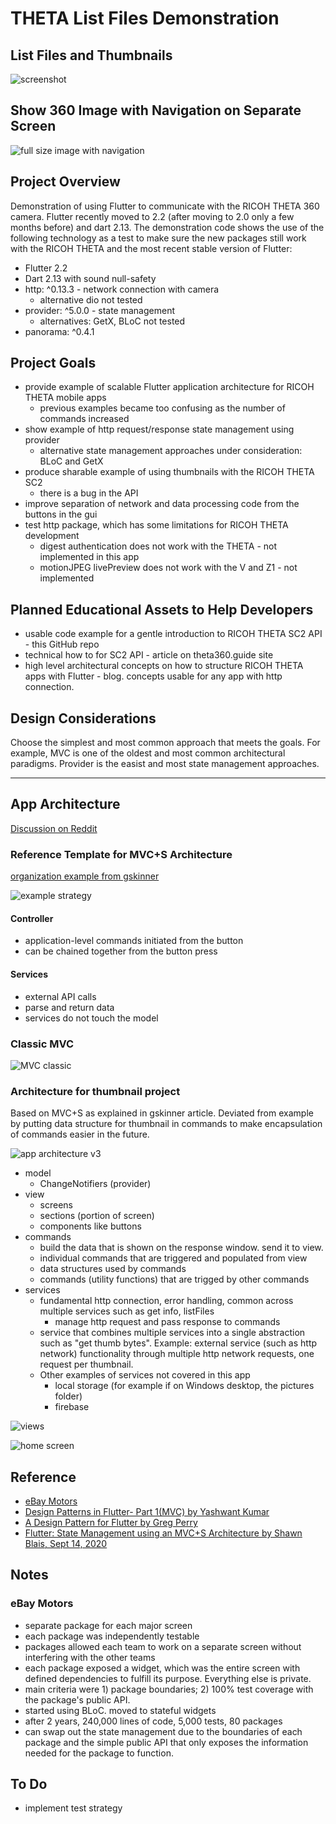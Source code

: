 # THETA List Files Demonstration

## List Files and Thumbnails

![screenshot](docs/images/screenshot.gif)

## Show 360 Image with Navigation on Separate Screen

![full size image with navigation](docs/images/full_size_image.gif)

## Project Overview

Demonstration of using Flutter to communicate with the RICOH THETA 360 camera.
Flutter recently moved to 2.2 (after moving to 2.0 only a few months before)
and dart 2.13.  The demonstration code shows the use of the following technology
as a test to make sure the new packages still work with the RICOH THETA
and the most recent stable version of Flutter:

* Flutter 2.2
* Dart 2.13 with sound null-safety
* http: ^0.13.3 - network connection with camera
  * alternative dio not tested
* provider: ^5.0.0 - state management
  * alternatives: GetX, BLoC not tested
* panorama: ^0.4.1


## Project Goals

* provide example of scalable Flutter application architecture for RICOH THETA mobile apps
  * previous examples became too confusing as the number of commands increased
* show example of http request/response state management using provider
  * alternative state management approaches under consideration: BLoC and GetX
* produce sharable example of using thumbnails with the RICOH THETA SC2
  * there is a bug in the API
* improve separation of network and data processing code from the buttons in the gui
* test http package, which has some limitations for RICOH THETA development
  * digest authentication does not work with the THETA - not implemented in this app
  * motionJPEG livePreview does not work with the V and Z1 - not implemented


## Planned Educational Assets to Help Developers

* usable code example for a gentle introduction  to RICOH THETA SC2 API - this GitHub repo
* technical how to for SC2 API - article on theta360.guide site
* high level architectural concepts on how to structure RICOH THETA apps
with Flutter - blog. concepts usable for any app with http connection.


## Design Considerations

Choose the simplest and most common approach that meets the goals. For example,
MVC is one of the oldest and most common architectural paradigms.  Provider is the
easist and most state management approaches.

---

## App Architecture

[Discussion on Reddit](https://www.reddit.com/r/FlutterDev/comments/nl1qb5/architecture_patterns_for_flutter_applications/)

### Reference Template for MVC+S Architecture

[organization example from gskinner](https://blog.gskinner.com/archives/2020/09/flutter-state-management-with-mvcs.html)

![example strategy](https://blog.gskinner.com/wp-content/uploads/2020/09/ApplicationFrameHost_2020-09-09_09-07-401.png)

#### Controller

* application-level commands initiated from the button
* can be chained together from the button press

#### Services

* external API calls
* parse and return data
* services do not touch the model

### Classic MVC

![MVC classic](docs/images/mvc_class.png)

### Architecture for thumbnail project

Based on MVC+S as explained in gskinner article. Deviated from example by
putting data structure for thumbnail in commands to make encapsulation
of commands easier in the future.

![app architecture v3](docs/images/architecture_v4.png)

* model
  * ChangeNotifiers (provider)
* view
  * screens
  * sections (portion of screen)
  * components like buttons
* commands
  * build the data that is shown on the response window. send it to view.
  * individual commands that are triggered and populated from view
  * data structures used by commands
  * commands (utility functions) that are trigged by other commands
* services
  * fundamental http connection, error handling, common across multiple services such as get info, listFiles
    * manage http request and pass response to commands
  * service that combines multiple services into a single abstraction such as "get thumb bytes". Example: external service (such as http network) functionality through multiple http network requests, one request per thumbnail. 
  * Other examples of services not covered in this app
    * local storage (for example if on Windows desktop, the pictures folder)
    * firebase

![views](docs/images/views_v1.PNG)

![home screen](docs/images/home_screen_files.png)


## Reference

* [eBay Motors](https://medium.com/ebaytech/ebay-motors-state-management-bd85cfc602a2)
* [Design Patterns in Flutter- Part 1(MVC) by Yashwant Kumar](https://medium.com/flutterdevs/design-patterns-in-flutter-part-1-c32a3ddb00e2)
* [A Design Pattern for Flutter by Greg Perry](https://medium.com/follow-flutter/a-design-pattern-for-flutter-db6ccaea2413)
* [Flutter: State Management using an MVC+S Architecture by Shawn Blais, Sept 14, 2020](https://blog.gskinner.com/archives/2020/09/flutter-state-management-with-mvcs.html)

## Notes

### eBay Motors

* separate package for each major screen
* each package was independently testable
* packages allowed each team to work on a separate screen without
interfering with the other teams
* each package exposed a widget, which was the entire screen with defined dependencies to fulfill its purpose. Everything else is private.
* main criteria were 1) package boundaries; 2) 100% test coverage with 
the package's public API.
* started using BLoC. moved to stateful widgets
* after 2 years, 240,000 lines of code, 5,000 tests, 80 packages
* can swap out the state management due to the boundaries of each package
and the simple public API that only exposes the information needed for the
package to function.



## To Do

* implement test strategy